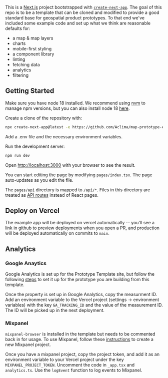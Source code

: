 This is a [Next.js](https://nextjs.org/) project bootstrapped with [`create-next-app`](https://github.com/vercel/next.js/tree/canary/packages/create-next-app). The goal of this repo is to be a template that can be cloned and modified to provide a good standard base for geospatial product prototypes. To that end we've included some example code and set up what we think are reasonable defaults for:

- a map & map layers
- charts
- mobile-first styling
- a component library
- linting
- fetching data
- analytics
- filtering

## Getting Started

Make sure you have node 18 installed. We recommend using [nvm](https://github.com/nvm-sh/nvm) to manage npm versions, but you can also install node 18 [here](https://nodejs.org/en/download/package-manager).

Create a clone of the repository with:

```bash
npx create-next-app@latest -e https://github.com/Aclima/map-prototype-example
```

Add a .env file and the necessary environment variables.

Run the development server:

```bash
npm run dev
```

Open [http://localhost:3000](http://localhost:3000) with your browser to see the result.

You can start editing the page by modifying `pages/index.tsx`. The page auto-updates as you edit the file.

The `pages/api` directory is mapped to `/api/*`. Files in this directory are treated as [API routes](https://nextjs.org/docs/api-routes/introduction) instead of React pages.

## Deploy on Vercel

The example app will be deployed on vercel automatically -- you'll see a link in github to preview deployments when you open a PR, and production will be deployed automatically on commits to `main`.

## Analytics

### Google Anaytics

Google Analytics is set up for the Prototype Template site, but follow the following [steps](https://support.google.com/analytics/answer/9304153?hl=en) to set it up for the prototype you are building from this template.

Once the property is set up in Google Analytics, copy the measurment ID. Add an environment variable to the Vercel project (settings -> environment variables) with the key `GA_TRACKING_ID` and the value of the measurement ID. The ID will be picked up in the next deployment.

### Mixpanel

`mixpanel-browser` is installed in the template but needs to be commented back in for usage. To use Mixpanel, follow these [instructions](https://docs.mixpanel.com/docs/orgs-and-projects/managing-projects#creating-projects) to create a new Mixpanel project.

Once you have a mixpanel project, copy the project token, and add it as an environment variable to your Vercel project under the key `MIXPANEL_PROJECT_TOKEN`. Uncomment the code in `_app.tsx` and `analytics.ts`. Use the `logEvent` function to log events to Mixpanel.
